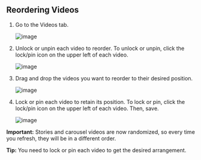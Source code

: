 ## Reordering Videos

1. Go to the Videos tab.

   ![image](https://github.com/user-attachments/assets/0fbd85a7-49d5-4587-a318-42ccd6a21969)

2. Unlock or unpin each video to reorder. To unlock or unpin, click the lock/pin icon on the upper left of each video.

   ![image](https://github.com/user-attachments/assets/8a12e1b3-8871-47f4-9bf8-11cbd5a21ec4)

3. Drag and drop the videos you want to reorder to their desired position.

   ![image](https://github.com/user-attachments/assets/7a3d5cf7-bbc8-49b5-9748-09c04699e9c4)

4. Lock or pin each video to retain its position. To lock or pin, click the lock/pin icon on the upper left of each video. Then, save.

   ![image](https://github.com/user-attachments/assets/32aa6b05-80f0-45ee-bc9f-f7a7664f3a01)

**Important:** Stories and carousel videos are now randomized, so every time you refresh, they will be in a different order.

**Tip:** You need to lock or pin each video to get the desired arrangement.
